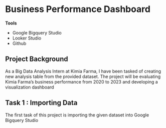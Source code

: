 # Business Performance Dashboard
**Tools**
- Google Bigquery Studio
- Looker Studio
- Github

## Project Background
As a Big Data Analysis Intern at Kimia Farma, I have been tasked of creating new analysis table from the provided dataset. The project will be evaluating Kimia Farma’s business performance  from 2020 to 2023 and developing a visualization dashboard 

## Task 1 : Importing Data
The first task of this project is importing the given dataset into Google Bigquery Studio
